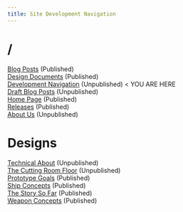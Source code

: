```yaml
---
title: Site Development Navigation
---
```


# /

[Blog Posts](blog)  (Published)  
[Design Documents](design)  (Published)  
[Development Navigation](dev-nav)  (Unpublished) < YOU ARE HERE  
[Draft Blog Posts](drafts)  (Unpublished)  
[Home Page](index)  (Published)  
[Releases](release)  (Published)  
[About Us](who)  (Unpublished)

# Designs

[Technical About](designs/about)  (Unpublished)  
[The Cutting Room Floor](designs/cutting-room)  (Unpublished)  
[Prototype Goals](designs/prototype)  (Published)  
[Ship Concepts](designs/ships)  (Published)  
[The Story So Far](designs/story)   (Published)  
[Weapon Concepts](designs/weapons)  (Published)  

